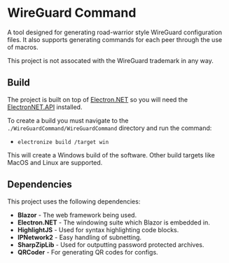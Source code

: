 # WireGuard Command
A tool designed for generating road-warrior style WireGuard configuration files. It also supports generating commands for each peer through the use of macros. 

This project is not assocated with the WireGuard trademark in any way.

## Build
The project is built on top of [Electron.NET](https://github.com/ElectronNET/Electron.NET) so you will need the [ElectronNET.API](https://www.nuget.org/packages/ElectronNET.API/) installed.

To create a build you must navigate to the `./WireGuardCommand/WireGuardCommand` directory and run the command:
- `electronize build /target win`

This will create a Windows build of the software. Other build targets like MacOS and Linux are supported.

## Dependencies
This project uses the following dependencies:
- **Blazor** - The web framework being used.
- **Electron.NET** - The windowing suite which Blazor is embedded in.
- **HighlightJS** - Used for syntax highlighting code blocks.
- **IPNetwork2** - Easy handling of subnetting.
- **SharpZipLib** - Used for outputting password protected archives.
- **QRCoder** - For generating QR codes for configs.
